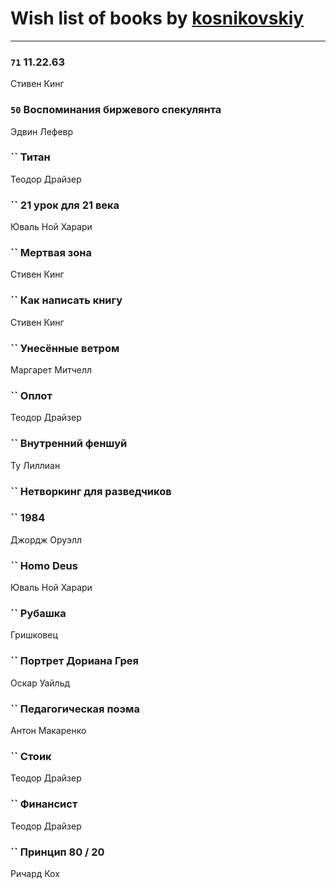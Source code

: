 # Wish list of books by [kosnikovskiy](https://plus.google.com/u/0/118261627879855357372/)
---

### `71` 11.22.63
Стивен Кинг

### `50` Воспоминания биржевого спекулянта
Эдвин Лефевр

### `` Титан
Теодор Драйзер

### `` 21 урок для 21 века
Юваль Ной Харари

### `` Мертвая зона
Стивен Кинг

### `` Как написать книгу
Стивен Кинг

### `` Унесённые ветром
Маргарет Митчелл

### `` Оплот
Теодор Драйзер

### `` Внутренний феншуй
Ту Лиллиан

### `` Нетворкинг для разведчиков

### `` 1984
Джордж Оруэлл

### `` Homo Deus
Юваль Ной Харари

### `` Рубашка
Гришковец

### `` Портрет Дориана Грея
Оскар Уайльд

### `` Педагогическая поэма
Антон Макаренко

### `` Стоик
Теодор Драйзер

### `` Финансист
Теодор Драйзер

### `` Принцип 80 / 20
Ричард Кох

